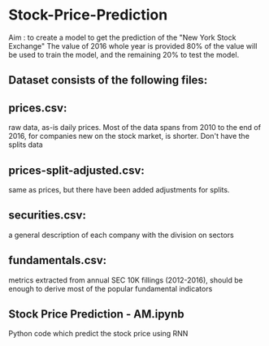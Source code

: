 # Stock-Price-Prediction
Aim : to create a model to get the prediction of the "New York Stock Exchange" 
The value of 2016 whole year is provided
80% of the value will be used to train the model, and the remaining 20% to test the model.

## Dataset consists of the following files:

## prices.csv: 
raw data, as-is daily prices. Most of the data spans from 2010 to the end of 2016, for companies new on the stock market, is shorter. Don't have the splits data

## prices-split-adjusted.csv: 
same as prices, but there have been added adjustments for splits.

## securities.csv: 
a general description of each company with the division on sectors

## fundamentals.csv: 
metrics extracted from annual SEC 10K fillings (2012-2016), should be enough to derive most of the popular fundamental indicators

## Stock Price Prediction - AM.ipynb
Python code which predict the stock price using RNN
